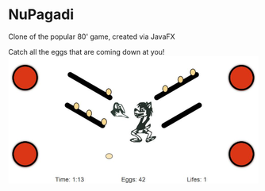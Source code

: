 # NuPagadi
Clone of the popular 80' game, created via JavaFX

Catch all the eggs that are coming down at you!
![NuPagadi](https://github.com/simoneko/NuPagadi/blob/master/np.JPG)
